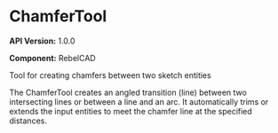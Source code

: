 # ChamferTool

**API Version:** 1.0.0

**Component:** RebelCAD

Tool for creating chamfers between two sketch entities

The ChamferTool creates an angled transition (line) between two intersecting
lines or between a line and an arc. It automatically trims or extends the
input entities to meet the chamfer line at the specified distances.

